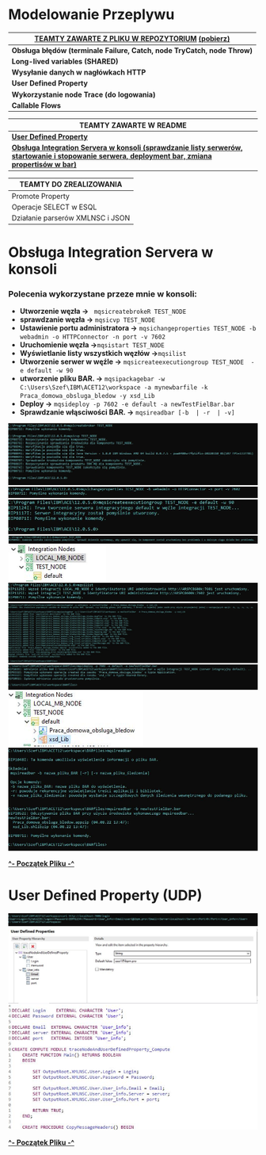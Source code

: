 # Modelowanie Przeplywu
| [TEAMTY ZAWARTE Z PLIKU W REPOZYTORIUM](https://github.com/mbialekIBPMPRO/Modelowanie_Przeplywu/tree/demo) [(pobierz)](https://github.com/mbialekIBPMPRO/Modelowanie_Przeplywu/raw/demo/Modelowanie_Przeplywu.zip) | 
| ------ |
| **Obsługa błędów (terminale Failure, Catch, node TryCatch, node Throw)** |
| **Long-lived variables (SHARED)** | 
| **Wysyłanie danych w nagłówkach HTTP** |
| **User Defined Property** |
| **Wykorzystanie node Trace (do logowania)** |
| **Callable Flows** |

| TEAMTY ZAWARTE W README |
| ------ |
| [**User Defined Property**](#user-defined-property-udp) |
| [**Obsługa Integration Servera w konsoli (sprawdzanie listy serwerów, startowanie i stopowanie serwera, deployment bar, zmiana   propertisów w bar)**](#obsługa-integration-servera-w-konsoli) |

| TEAMTY DO ZREALIZOWANIA |
| ------ |
| Promote Property |
| Operacje SELECT w ESQL |
| Działanie parserów XMLNSC i JSON |

# Obsługa Integration Servera w konsoli

### **Polecenia wykorzystane przeze mnie w konsoli:**
  - **Utworzenie węzła ->** ``` mqsicreatebrokeR TEST_NODE```
  - **sprawdzanie węzła ->** ```mqsicvp TEST_NODE```
  - **Ustawienie portu administratora ->** ```mqsichangeproperties TEST_NODE -b webadmin -o HTTPConnector -n port -v 7602```
  - **Uruchomienie węzła ->**```mqsistart TEST_NODE```
  - **Wyświetlanie listy wszystkich węzłów ->**```mqsilist```
  - **Utworzenie serwer w węźle ->** ```mqsicreateexecutiongroup TEST_NODE  -e default -w 90```
  - **utworzenie pliku BAR. ->** ```mqsipackagebar -w C:\Users\Szef\IBM\ACET12\workspace -a mynewbarfile -k Praca_domowa_obsluga_bledow -y xsd_Lib```
  - **Deploy ->** ```mqsideploy -p 7602 -e default -a newTestFielBar.bar```
  - **Sprawdzanie włąsciwości BAR. ->** ```mqsireadbar [-b  | -r  | -v]``` 

![](ss_console/ss_2.JPG)
![](ss_console/ss_3.JPG)
![](ss_console/ss_4.JPG)
![](ss_console/ss_5.JPG)
![](ss_console/ss_6.JPG)
![](ss_console/ss_7.JPG)
![](ss_console/ss_8.JPG)
![](ss_console/ss_9.JPG)
![](ss_console/ss_10.JPG)
![](ss_console/ss_11.JPG)

[**^- Początek Pliku -^**](#modelowanie-przeplywu)

# User Defined Property (UDP)
![](UDP/ss_1.JPG)
![](UDP/ss_2.JPG)
![](UDP/ss_3.JPG)

[**^- Początek Pliku -^**](#modelowanie-przeplywu)
